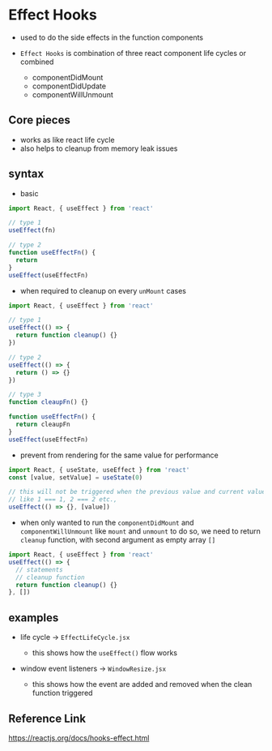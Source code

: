 # Effect Hooks

- used to do the side effects in the function components
- `Effect Hooks` is combination of three react component life cycles or combined

  - componentDidMount
  - componentDidUpdate
  - componentWillUnmount

## Core pieces

- works as like react life cycle
- also helps to cleanup from memory leak issues

## syntax

- basic

```jsx
import React, { useEffect } from 'react'

// type 1
useEffect(fn)

// type 2
function useEffectFn() {
  return
}
useEffect(useEffectFn)
```

- when required to cleanup on every `unMount` cases

```jsx
import React, { useEffect } from 'react'

// type 1
useEffect(() => {
  return function cleanup() {}
})

// type 2
useEffect(() => {
  return () => {}
})

// type 3
function cleaupFn() {}

function useEffectFn() {
  return cleaupFn
}
useEffect(useEffectFn)
```

- prevent from rendering for the same value for performance

```jsx
import React, { useState, useEffect } from 'react'
const [value, setValue] = useState(0)

// this will not be triggered when the previous value and current value is same
// like 1 === 1, 2 === 2 etc.,
useEffect(() => {}, [value])
```

- when only wanted to run the `componentDidMount` and `componentWillUnmount`
  like `mount` and `unmount` to do so, we need to return `cleanup` function, with second argument as empty array `[]`

```jsx
import React, { useEffect } from 'react'
useEffect(() => {
  // statements
  // cleanup function
  return function cleanup() {}
}, [])
```

## examples

- life cycle -> `EffectLifeCycle.jsx`

  - this shows how the `useEffect()` flow works

- window event listeners -> `WindowResize.jsx`

  - this shows how the event are added and removed when the clean function triggered

## Reference Link

https://reactjs.org/docs/hooks-effect.html
